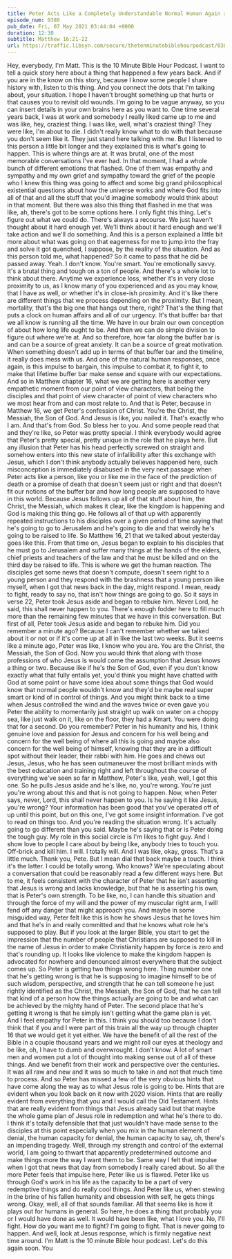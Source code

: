 ```yaml
---
title: Peter Acts Like a Completely Understandable Normal Human Again and I Can Relate to That
episode_num: 0380
pub_date: Fri, 07 May 2021 03:44:04 +0000
duration: 12:30
subtitle: Matthew 16:21-22
url: https://traffic.libsyn.com/secure/thetenminutebiblehourpodcast/0380_-_Peter_Acts_Like_a_Completely_Understandable_Normal_Human_Again_and_I_Can_Relate_to_That.mp3
---
```


 Hey, everybody, I'm Matt. This is the 10 Minute Bible Hour Podcast. I want to tell a quick story here about a thing that happened a few years back. And if you are in the know on this story, because I know some people I share history with, listen to this thing. And you connect the dots that I'm talking about, your situation. I hope I haven't brought something up that hurts or that causes you to revisit old wounds. I'm going to be vague anyway, so you can insert details in your own brains here as you want to. One time several years back, I was at work and somebody I really liked came up to me and was like, hey, craziest thing. I was like, well, what's craziest thing? They were like, I'm about to die. I didn't really know what to do with that because you don't seem like it. They just stand here talking with me. But I listened to this person a little bit longer and they explained this is what's going to happen. This is where things are at. It was brutal, one of the most memorable conversations I've ever had. In that moment, I had a whole bunch of different emotions that flashed. One of them was empathy and sympathy and my own grief and sympathy toward the grief of the people who I knew this thing was going to affect and some big grand philosophical existential questions about how the universe works and where God fits into all of that and all the stuff that you'd imagine somebody would think about in that moment. But there was also this thing that flashed in me that was like, ah, there's got to be some options here. I only fight this thing. Let's figure out what we could do. There's always a recourse. We just haven't thought about it hard enough yet. We'll think about it hard enough and we'll take action and we'll do something. And this is a person explained a little bit more about what was going on that eagerness for me to jump into the fray and solve it got quenched, I suppose, by the reality of the situation. And as this person told me, what happened? So it came to pass that he did be passed away. Yeah. I don't know. You're smart. You're emotionally savvy. It's a brutal thing and tough on a ton of people. And there's a whole lot to think about there. Anytime we experience loss, whether it's in very close proximity to us, as I know many of you experienced and as you may know, that I have as well, or whether it's in close-ish proximity. And it's like there are different things that we process depending on the proximity. But I mean, mortality, that's the big one that hangs out there, right? That's the thing that puts a clock on human affairs and all of our urgency. It's that buffer bar that we all know is running all the time. We have in our brain our own conception of about how long life ought to be. And then we can do simple division to figure out where we're at. And so therefore, how far along the buffer bar is and can be a source of great anxiety. It can be a source of great motivation. When something doesn't add up in terms of that buffer bar and the timeline, it really does mess with us. And one of the natural human responses, once again, is this impulse to bargain, this impulse to combat it, to fight it, to make that lifetime buffer bar make sense and square with our expectations. And so in Matthew chapter 16, what we are getting here is another very empathetic moment from our point of view characters, that being the disciples and that point of view character of point of view characters who we most hear from and can most relate to. And that is Peter, because in Matthew 16, we get Peter's confession of Christ. You're the Christ, the Messiah, the Son of God. And Jesus is like, you nailed it. That's exactly who I am. And that's from God. So bless her to you. And some people read that and they're like, so Peter was pretty special. I think everybody would agree that Peter's pretty special, pretty unique in the role that he plays here. But any illusion that Peter has his head perfectly screwed on straight and somehow enters into this new state of infallibility after this exchange with Jesus, which I don't think anybody actually believes happened here, such misconception is immediately disabused in the very next passage when Peter acts like a person, like you or like me in the face of the prediction of death or a promise of death that doesn't seem just or right and that doesn't fit our notions of the buffer bar and how long people are supposed to have in this world. Because Jesus follows up all of that stuff about him, the Christ, the Messiah, which makes it clear, like the kingdom is happening and God is making this thing go. He follows all of that up with apparently repeated instructions to his disciples over a given period of time saying that he's going to go to Jerusalem and he's going to die and that weirdly he's going to be raised to life. So Matthew 16, 21 that we talked about yesterday goes like this. From that time on, Jesus began to explain to his disciples that he must go to Jerusalem and suffer many things at the hands of the elders, chief priests and teachers of the law and that he must be killed and on the third day be raised to life. This is where we get the human reaction. The disciples get some news that doesn't compute, doesn't seem right to a young person and they respond with the brashness that a young person like myself, when I got that news back in the day, might respond. I mean, ready to fight, ready to say no, that isn't how things are going to go. So it says in verse 22, Peter took Jesus aside and began to rebuke him. Never Lord, he said, this shall never happen to you. There's enough fodder here to fill much more than the remaining few minutes that we have in this conversation. But first of all, Peter took Jesus aside and began to rebuke him. Did you remember a minute ago? Because I can't remember whether we talked about it or not or if it's come up at all in like the last two weeks. But it seems like a minute ago, Peter was like, I know who you are. You are the Christ, the Messiah, the Son of God. Now you would think that along with those professions of who Jesus is would come the assumption that Jesus knows a thing or two. Because like if he's the Son of God, even if you don't know exactly what that fully entails yet, you'd think you might have chatted with God at some point or have some idea about some things that God would know that normal people wouldn't know and they'd be maybe real super smart or kind of in control of things. And you might think back to a time when Jesus controlled the wind and the waves twice or even gave you Peter the ability to momentarily just straight up walk on water on a choppy sea, like just walk on it, like on the floor, they had a Kmart. You were doing that for a second. Do you remember? Peter in his humanity and his, I think genuine love and passion for Jesus and concern for his well being and concern for the well being of where all this is going and maybe also concern for the well being of himself, knowing that they are in a difficult spot without their leader, their rabbi with him. He goes and chews out Jesus, Jesus, who he has seen outmaneuver the most brilliant minds with the best education and training right and left throughout the course of everything we've seen so far in Matthew, Peter's like, yeah, well, I got this one. So he pulls Jesus aside and he's like, no, you're wrong. You're just you're wrong about this and that is not going to happen. Now, when Peter says, never, Lord, this shall never happen to you. Is he saying it like Jesus, you're wrong? Your information has been good that you've operated off of up until this point, but on this one, I've got some insight information. I've got to read on things too. And you're reading the situation wrong. It's actually going to go different than you said. Maybe he's saying that or is Peter doing the tough guy. My role in this social circle is I'm likes to fight guy. And I show love to people I care about by being like, anybody tries to touch you. Off-brick and kill him. I will. I totally will. And I was like, okay, gross. That's a little much. Thank you, Pete. But I mean dial that back maybe a touch. I think it's the latter. I could be totally wrong. Who knows? We're speculating about a conversation that could be reasonably read a few different ways here. But to me, it feels consistent with the character of Peter that he isn't asserting that Jesus is wrong and lacks knowledge, but that he is asserting his own, that is Peter's own strength. To be like, no, I can handle this situation and through the force of my will and the power of my muscular right arm, I will fend off any danger that might approach you. And maybe in some misguided way, Peter felt like this is how he shows Jesus that he loves him and that he's in and really committed and that he knows what role he's supposed to play. But if you look at the larger Bible, you start to get the impression that the number of people that Christians are supposed to kill in the name of Jesus in order to make Christianity happen by force is zero and that's rounding up. It looks like violence to make the kingdom happen is advocated for nowhere and denounced almost everywhere that the subject comes up. So Peter is getting two things wrong here. Thing number one that he's getting wrong is that he is supposing to imagine himself to be of such wisdom, perspective, and strength that he can tell someone he just rightly identified as the Christ, the Messiah, the Son of God, that he can tell that kind of a person how the things actually are going to be and what can be achieved by the mighty hand of Peter. The second place that he's getting it wrong is that he simply isn't getting what the game plan is yet. And I feel empathy for Peter in this. I think you should too because I don't think that if you and I were part of this train all the way up through chapter 16 that we would get it yet either. We have the benefit of all the rest of the Bible in a couple thousand years and we might roll our eyes at theology and be like, oh, I have to dumb and overwrought. I don't know. A lot of smart men and women put a lot of thought into making sense out of all of these things. And we benefit from their work and perspective over the centuries. It was all raw and new and it was so much to take in and not that much time to process. And so Peter has missed a few of the very obvious hints that have come along the way as to what Jesus role is going to be. Hints that are evident when you look back on it now with 2020 vision. Hints that are really evident from everything that you and I would call the Old Testament. Hints that are really evident from things that Jesus already said but that maybe the whole game plan of Jesus role in redemption and what he's there to do. I think it's totally defensible that that just wouldn't have made sense to the disciples at this point especially when you mix in the human element of denial, the human capacity for denial, the human capacity to say, oh, there's an impending tragedy. Well, through my strength and control of the external world, I am going to thwart that apparently predetermined outcome and make things more the way I want them to be. Same way I felt that impulse when I got that news that day from somebody I really cared about. So all the more Peter feels that impulse here, Peter like us is flawed. Peter like us through God's work in his life as the capacity to be a part of very redemptive things and do really cool things. And Peter like us, when stewing in the brine of his fallen humanity and obsession with self, he gets things wrong. Okay, well, all of that sounds familiar. All that seems like is how it plays out for humans in general. So here, he does a thing that probably you or I would have done as well. It would have been like, what I love you. No, I'll fight. How do you want me to fight? I'm going to fight. That is never going to happen. And well, look at Jesus response, which is firmly negative next time around. I'm Matt is the 10 minute Bible hour podcast. Let's do this again soon. You